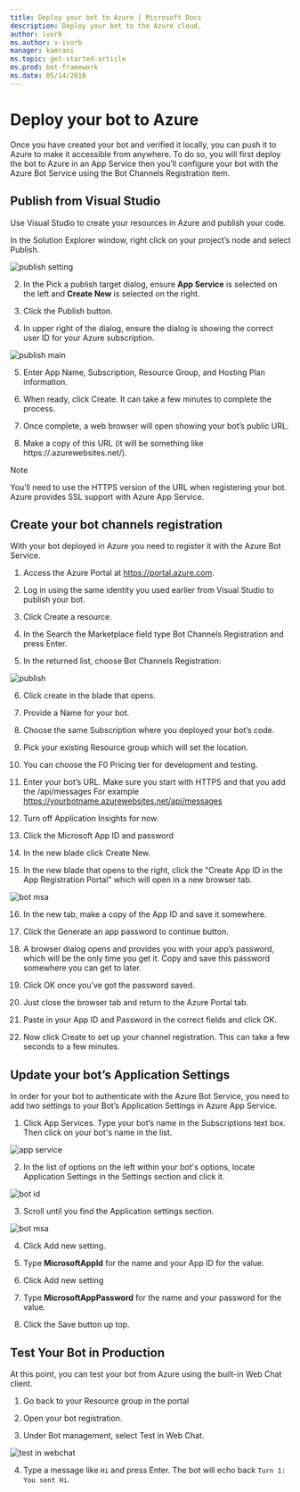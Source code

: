 ```yaml
---
title: Deploy your bot to Azure | Microsoft Docs
description: Deploy your bot to the Azure cloud.
author: ivorb
ms.author: v-ivorb
manager: kamrani
ms.topic: get-started-article
ms.prod: bot-framework
ms.date: 05/14/2018
---
```


# Deploy your bot to Azure

Once you have created your bot and verified it locally, you can push it to Azure to make it accessible from anywhere. To do so, you will first deploy the bot to Azure in an App Service then you’ll configure your bot with the Azure Bot Service using the Bot Channels Registration item.

## Publish from Visual Studio

Use Visual Studio to create your resources in Azure and publish your code.

In the Solution Explorer window, right click on your project’s node and select Publish.

![publish setting](media/azure-bot-quickstarts/getting-started-publish-setting.png)

2. In the Pick a publish target dialog, ensure **App Service** is selected on the left and **Create New** is selected on the right.

3. Click the Publish button.

4. In upper right of the dialog, ensure the dialog is showing the correct user ID for your Azure subscription.

![publish main](media/azure-bot-quickstarts/getting-started-publish-main.png)

5. Enter App Name, Subscription, Resource Group, and Hosting Plan information.

6. When ready, click Create. It can take a few minutes to complete the process.

7. Once complete, a web browser will open showing your bot’s public URL.

8. Make a copy of this URL (it will be something like https://<yourbotname>.azurewebsites.net/).

> [!NOTE] 
> You’ll need to use the HTTPS version of the URL when registering your bot. Azure provides SSL support with Azure App Service.

## Create your bot channels registration
With your bot deployed in Azure you need to register it with the Azure Bot Service.

1. Access the Azure Portal at https://portal.azure.com.

2. Log in using the same identity you used earlier from Visual Studio to publish your bot.

3. Click Create a resource.

4. In the Search the Marketplace field type Bot Channels Registration and press Enter.

5. In the returned list, choose Bot Channels Registration:

![publish](media/azure-bot-quickstarts/getting-started-bot-registration.png)

6. Click create in the blade that opens.

7. Provide a Name for your bot.

8. Choose the same Subscription where you deployed your bot’s code.

9. Pick your existing Resource group which will set the location.

10. You can choose the F0 Pricing tier for development and testing.

11. Enter your bot’s URL. Make sure you start with HTTPS and that you add the /api/messages For example
https://yourbotname.azurewebsites.net/api/messages

12. Turn off Application Insights for now.

13. Click the Microsoft App ID and password

14. In the new blade click Create New.

15. In the new blade that opens to the right, click the "Create App ID in the App Registration Portal" which will open in a new browser tab.

![bot msa](media/azure-bot-quickstarts/getting-started-msa.png)

16. In the new tab, make a copy of the App ID and save it somewhere. 

17. Click the Generate an app password to continue button.

18. A browser dialog opens and provides you with your app’s password, which will be the only time you get it. Copy and save this password somewhere you can get to later.

19. Click OK once you’ve got the password saved.

20. Just close the browser tab and return to the Azure Portal tab.

21. Paste in your App ID and Password in the correct fields and click OK.

22. Now click Create to set up your channel registration. This can take a few seconds to a few minutes.

## Update your bot’s Application Settings
In order for your bot to authenticate with the Azure Bot Service, you need to add two settings to your Bot’s Application Settings in Azure App Service. 

1. Click App Services. Type your bot’s name in the Subscriptions text box. Then click on your bot's name in the list.

![app service](media/azure-bot-quickstarts/getting-started-app-service.png)

2. In the list of options on the left within your bot's options, locate Application Settings in the Settings section and click it.

![bot id](media/azure-bot-quickstarts/getting-started-app-settings-1.png)

3. Scroll until you find the Application settings section.

![bot msa](media/azure-bot-quickstarts/getting-started-app-settings-2.png)

4. Click Add new setting.

5. Type **MicrosoftAppId** for the name and your App ID for the value.

6. Click Add new setting

7. Type **MicrosoftAppPassword** for the name and your password for the value.

8. Click the Save button up top.

## Test Your Bot in Production
At this point, you can test your bot from Azure using the built-in Web Chat client.

1. Go back to your Resource group in the portal

2. Open your bot registration.

3. Under Bot management, select Test in Web Chat.

![test in webchat](media/azure-bot-quickstarts/getting-started-test-webchat.png)

4. Type a message like `Hi` and press Enter. The bot will echo back `Turn 1: You sent Hi`.

